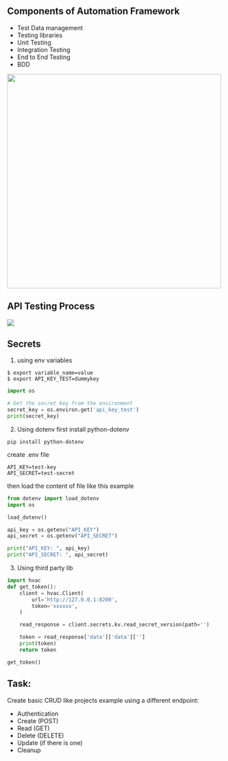 ## Components of Automation Framework
* Test Data management
* Testing libraries
* Unit Testing
* Integration Testing
* End to End Testing
* BDD

<img height="500" src="img/test-automation-components.png" width="500"/>

## API Testing Process
<img src="img/api_process.png"/>

## Secrets

1. using env variables
```shell
$ export variable_name=value
$ export API_KEY_TEST=dummykey
```

```python
import os

# Get the secret key from the environment
secret_key = os.environ.get('api_key_test')
print(secret_key)
```
2. Using dotenv
first install python-dotenv
```shell
pip install python-dotenv
```
create .env file

```shell
API_KEY=test-key
API_SECRET=test-secret
```
then load the content of file like this example
```python
from dotenv import load_dotenv
import os

load_dotenv()

api_key = os.getenv("API_KEY")
api_secret = os.getenv("API_SECRET")

print("API_KEY: ", api_key)
print("API_SECRET: ", api_secret)
```

3. Using third party lib

```python
import hvac
def get_token():
    client = hvac.Client(
        url='http://127.0.0.1:8200',
        token='xxxxxx',
    )

    read_response = client.secrets.kv.read_secret_version(path='')

    token = read_response['data']['data']['']
    print(token)
    return token

get_token()
```

## Task:

Create basic CRUD like projects example using a different endpoint:
- Authentication
- Create (POST)
- Read (GET)
- Delete (DELETE)
- Update (if there is one)
- Cleanup
